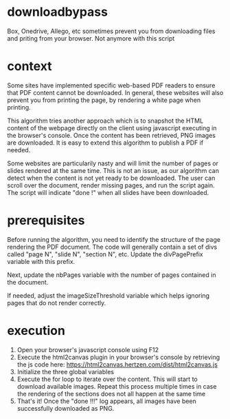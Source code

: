 # downloadbypass
Box, Onedrive, Allego, etc sometimes prevent you from downloading files and priting from your browser. Not anymore with this script

# context
Some sites have implemented specific web-based PDF readers to ensure that PDF content cannot be downloaded. In general, these websites will also prevent you from printing the page, by rendering a white page when printing.

This algorithm tries another approach which is to snapshot the HTML content of the webpage directly on the client using javascript executing in the browser's console. Once the content has been retrieved, PNG images are downloaded. It is easy to extend this algorithm to publish a PDF if needed.

Some websites are particularily nasty and will limit the number of pages or slides rendered at the same time. This is not an issue, as our algorithm can detect when the content is not yet ready to be downloaded. The user can scroll over the document, render missing pages, and run the script again. The script will indicate "done !" when all slides have been downloaded.

# prerequisites
Before running the algorithm, you need to identify the structure of the page rendering the PDF document. The code will generally contain a set of divs called "page N", "slide N", "section N", etc. Update the divPagePrefix variable with this prefix.

Next, update the nbPages variable with the number of pages contained in the document. 

If needed, adjust the imageSizeThreshold variable which helps ignoring pages that do not render correctly.

# execution
1. Open your browser's javascript console using F12
2. Execute the html2canvas plugin in your browser's console by retrieving the js code here:  https://html2canvas.hertzen.com/dist/html2canvas.js
3. Initialize the three global variables
4. Execute the for loop to iterate over the content. This will start to download available images. Repeat this process multiple times in case the rendering of the sections does not all happen at the same time
5. That's it! Once the "done !!!" log appears, all images have been successfully downloaded as PNG.


